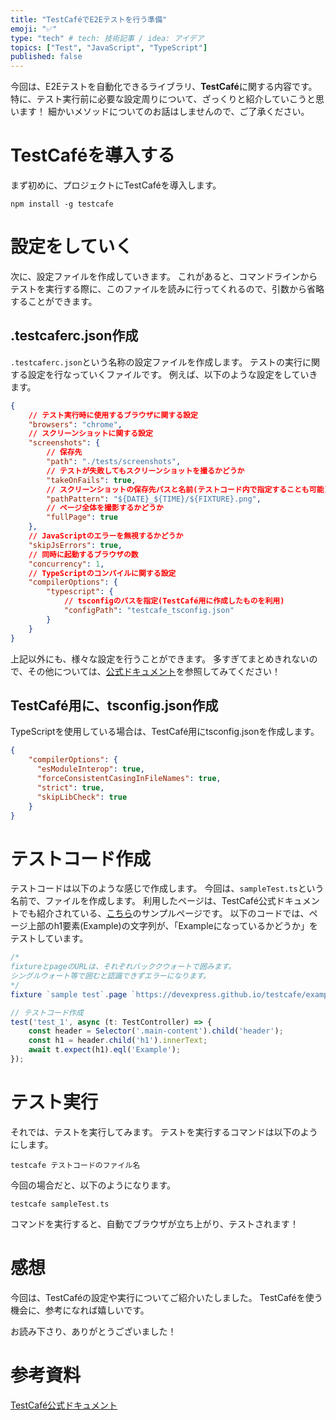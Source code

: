 ```yaml
---
title: "TestCaféでE2Eテストを行う準備"
emoji: "✅"
type: "tech" # tech: 技術記事 / idea: アイデア
topics: ["Test", "JavaScript", "TypeScript"]
published: false
---
```


今回は、E2Eテストを自動化できるライブラリ、**TestCafé**に関する内容です。
特に、テスト実行前に必要な設定周りについて、ざっくりと紹介していこうと思います！
細かいメソッドについてのお話はしませんので、ご了承ください。

# TestCaféを導入する
まず初めに、プロジェクトにTestCaféを導入します。
```
npm install -g testcafe
```

# 設定をしていく
次に、設定ファイルを作成していきます。
これがあると、コマンドラインからテストを実行する際に、このファイルを読みに行ってくれるので、引数から省略することができます。
## .testcaferc.json作成
``.testcaferc.json``という名称の設定ファイルを作成します。
テストの実行に関する設定を行なっていくファイルです。
例えば、以下のような設定をしていきます。
```JSON
{
    // テスト実行時に使用するブラウザに関する設定
    "browsers": "chrome",
    // スクリーンショットに関する設定
    "screenshots": {
        // 保存先
        "path": "./tests/screenshots",
        // テストが失敗してもスクリーンショットを撮るかどうか
        "takeOnFails": true,
        // スクリーンショットの保存先パスと名前(テストコード内で指定することも可能)
        "pathPattern": "${DATE}_${TIME}/${FIXTURE}.png",
        // ページ全体を撮影するかどうか
        "fullPage": true
    },
    // JavaScriptのエラーを無視するかどうか
    "skipJsErrors": true,
    // 同時に起動するブラウザの数
    "concurrency": 1,
    // TypeScriptのコンパイルに関する設定 
    "compilerOptions": {
        "typescript": {
            // tsconfigのパスを指定(TestCafé用に作成したものを利用)
            "configPath": "testcafe_tsconfig.json"
        }
    }
}
```
上記以外にも、様々な設定を行うことができます。
多すぎてまとめきれないので、その他については、[公式ドキュメント](https://testcafe.io/documentation/402638/reference/configuration-file#settings)を参照してみてください！

## TestCafé用に、tsconfig.json作成
TypeScriptを使用している場合は、TestCafé用にtsconfig.jsonを作成します。
```JSON
{
    "compilerOptions": {
      "esModuleInterop": true,
      "forceConsistentCasingInFileNames": true,
      "strict": true,
      "skipLibCheck": true
    }
}
```

# テストコード作成
テストコードは以下のような感じで作成します。
今回は、``sampleTest.ts``という名前で、ファイルを作成します。
利用したページは、TestCafé公式ドキュメントでも紹介されている、[こちら](https://devexpress.github.io/testcafe/example/)のサンプルページです。
以下のコードでは、ページ上部のh1要素(Example)の文字列が、「Exampleになっているかどうか」をテストしています。
```TypeScript
/* 
fixtureとpageのURLは、それぞれバッククウォートで囲みます。
シングルウォート等で囲むと認識できずエラーになります。
*/
fixture `sample test`.page `https://devexpress.github.io/testcafe/example/`;

// テストコード作成
test('test_1', async (t: TestController) => {
    const header = Selector('.main-content').child('header');
    const h1 = header.child('h1').innerText;
    await t.expect(h1).eql('Example');
});
```

# テスト実行
それでは、テストを実行してみます。
テストを実行するコマンドは以下のようにします。
```
testcafe テストコードのファイル名
```
今回の場合だと、以下のようになります。
```
testcafe sampleTest.ts
```
コマンドを実行すると、自動でブラウザが立ち上がり、テストされます！

# 感想
今回は、TestCaféの設定や実行についてご紹介いたしました。
TestCaféを使う機会に、参考になれば嬉しいです。

お読み下さり、ありがとうございました！

# 参考資料
[TestCafé公式ドキュメント](https://testcafe.io/)